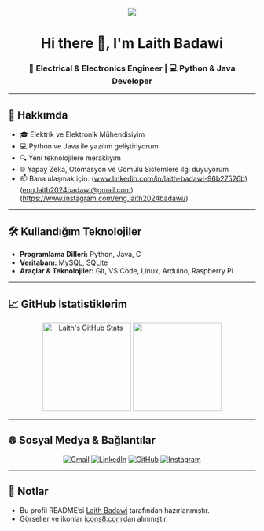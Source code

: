<p align="center">
  <img src= "(https://www.vecteezy.com/vector-art/25399762-programming-coding-icon-logo-design-vector-template)" >
</p>

<h1 align="center">Hi there 👋, I'm Laith Badawi</h1>
<h3 align="center">🚀 Electrical & Electronics Engineer | 💻 Python & Java Developer</h3>

---

## 🧠 Hakkımda

- 🎓 Elektrik ve Elektronik Mühendisiyim  
- 💻 Python ve Java ile yazılım geliştiriyorum  
- 🔍 Yeni teknolojilere meraklıyım  
- 🌐 Yapay Zeka, Otomasyon ve Gömülü Sistemlere ilgi duyuyorum  
- 📫 Bana ulaşmak için: (www.linkedin.com/in/laith-badawi-96b27526b)(eng.laith2024badawi@gmail.com)
(https://www.instagram.com/eng.laith2024badawi/)

---

## 🛠️ Kullandığım Teknolojiler

- **Programlama Dilleri:** Python, Java, C
- **Veritabanı:** MySQL, SQLite
- **Araçlar & Teknolojiler:** Git, VS Code, Linux, Arduino, Raspberry Pi

---

## 📈 GitHub İstatistiklerim

<p align="center">
  <img src="https://github-readme-stats.vercel.app/api?username=laithbadawi&show_icons=true&theme=github_dark" alt="Laith's GitHub Stats" height="180"/>
  <img src="https://github-readme-streak-stats.herokuapp.com/?user=laithbadawi&theme=github-dark&hide_border=true" height="180"/>
</p>

---

## 🌐 Sosyal Medya & Bağlantılar

<p align="center">
  <a href="mailto:laith.badawi@example.com"><img src="https://img.icons8.com/color/48/000000/gmail--v1.png" alt="Gmail"/></a>
  <a href="https://www.linkedin.com/in/laith-badawi"><img src="https://img.icons8.com/color/48/000000/linkedin.png" alt="LinkedIn"/></a>
  <a href="https://github.com/laithbadawi"><img src="https://img.icons8.com/material-outlined/48/000000/github.png" alt="GitHub"/></a>
  <a href="https://www.instagram.com/laithbadawi"><img src="https://img.icons8.com/color/48/000000/instagram-new--v1.png" alt="Instagram"/></a>
</p>

---

## 📌 Notlar

- Bu profil README’si [Laith Badawi](https://github.com/laithbadawi) tarafından hazırlanmıştır.
- Görseller ve ikonlar [icons8.com](https://icons8.com)’dan alınmıştır.
